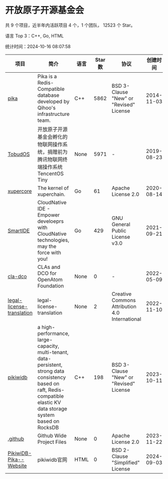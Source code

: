 # 开放原子开源基金会

共 9 个项目，近半年内活跃项目 4 个，1 个团队， 12523 个 Star。

语言 Top 3：C++, Go, HTML

统计时间：2024-10-16 08:07:58

| 项目 | 简介 | 语言 | Star 数 | 协议 | 创建时间 | 最后更新时间 | 最后提交时间 |
| --- | --- | --- | --- | --- | --- | --- | --- |
| [pika](https://github.com/OpenAtomFoundation/pika) | Pika is a Redis-Compatible database developed by Qihoo's infrastructure team. | C++ | 5862 | BSD 3-Clause "New" or "Revised" License | 2014-11-03 | 2024-10-15 | 2024-10-14 |
| [TobudOS](https://github.com/OpenAtomFoundation/TobudOS) | 开放原子开源基金会孵化的物联网操作系统，捐赠前为腾讯物联网终端操作系统TencentOS Tiny | None | 5971 | - | 2019-08-23 | 2024-10-13 | 2024-02-02 |
| [xupercore](https://github.com/OpenAtomFoundation/xupercore) | The kernel of xuperchain. | Go | 61 | Apache License 2.0 | 2020-08-14 | 2024-09-24 | 2024-05-21 |
| [SmartIDE](https://github.com/OpenAtomFoundation/SmartIDE) | CloudNative IDE - Empower develoeprs with CloudNative technologies, may the force with you! | Go | 429 | GNU General Public License v3.0 | 2021-09-21 | 2024-10-14 | 2023-10-23 |
| [cla-dco](https://github.com/OpenAtomFoundation/cla-dco) | CLAs and DCO for OpenAtom Foundation | None | 0 | - | 2022-05-09 | 2022-05-25 | 2023-04-18 |
| [legal-license-translation](https://github.com/OpenAtomFoundation/legal-license-translation) | legal-license-translation | None | 2 | Creative Commons Attribution 4.0 International | 2022-11-10 | 2024-08-30 | 2024-03-01 |
| [pikiwidb](https://github.com/OpenAtomFoundation/pikiwidb) | a high-performance, large-capacity, multi-tenant, data-persistent, strong data consistency based on raft, Redis-compatible elastic KV data storage system based on RocksDB | C++ | 198 | BSD 3-Clause "New" or "Revised" License | 2023-10-11 | 2024-10-15 | 2024-09-28 |
| [.github](https://github.com/OpenAtomFoundation/.github) | Github Wide Project Files | None | 0 | Apache License 2.0 | 2023-11-22 | 2023-11-22 | 2023-11-27 |
| [PikiwiDB-Pika--Website](https://github.com/OpenAtomFoundation/PikiwiDB-Pika--Website) | pikiwidb官网 | HTML | 0 | BSD 2-Clause "Simplified" License | 2024-09-03 | 2024-09-03 | 2024-09-03 |
